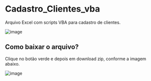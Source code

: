 # Cadastro_Clientes_vba
Arquivo Excel com scripts VBA para cadastro de clientes.

![image](https://github.com/user-attachments/assets/39ba3940-16e1-4d69-8290-7e811338b1b0)


## Como baixar o arquivo?
Clique no botão verde e depois em download zip, conforme a imagem abaixo.
  
![image](https://github.com/user-attachments/assets/6d896e90-b11b-4a41-8d5c-9cb0f279c3f7)
